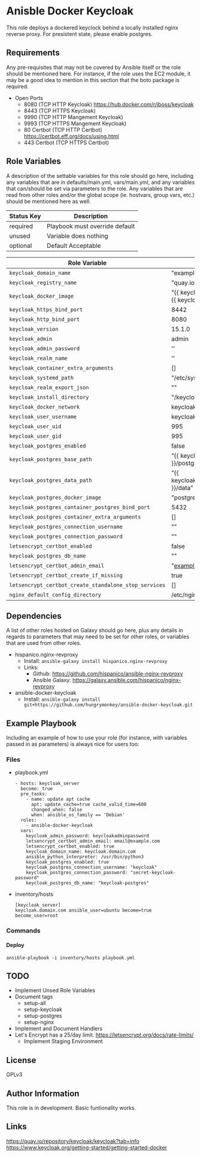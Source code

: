 Anisble Docker Keycloak
=========

This role deploys a dockered keyclock behind a locally installed nginx reverse proxy. For presistent state, please enable postgres.

Requirements
------------

Any pre-requisites that may not be covered by Ansible itself or the role should be mentioned here. For instance, if the role uses the EC2 module, it may be a good idea to mention in this section that the boto package is required.


* Open Ports
	- 8080 (TCP HTTP Keycloak) https://hub.docker.com/r/jboss/keycloak
	- 8443 (TCP HTTPS Keycloak)
	- 9990 (TCP HTTP Mangement Keycloak)
	- 9993 (TCP HTTPS Mangement Keycloak)
	- 80 Certbot (TCP HTTP Certbot) https://certbot.eff.org/docs/using.html
	- 443 Certbot (TCP HTTPS Certbot) 
	

Role Variables
--------------

A description of the settable variables for this role should go here, including any variables that are in defaults/main.yml, vars/main.yml, and any variables that can/should be set via parameters to the role. Any variables that are read from other roles and/or the global scope (ie. hostvars, group vars, etc.) should be mentioned here as well.


| Status Key | Description |
|----------|-------------|
| required | Playbook must override default |
| unused | Variable does nothing |
| optional | Default Acceptable |



| Role Variable | Default | Status |
|--------------|---------|-------|
| `keycloak_domain_name` | "example.com" | required |
| `keycloak_registry_name` | "quay.io/keycloak/keycloak" | optional |
| `keycloak_docker_image` | "{{ keycloak_registry_name }}:{{  keycloak_version }}" | optional |
| `keycloak_https_bind_port` |  8442 | unused |
| `keycloak_http_bind_port` | 8080 | unused |
| `keycloak_version` | 15.1.0 | optional |
| `keycloak_admin` | admin | optional |
| `keycloak_admin_password` | '' | required |
| `keycloak_realm_name` | '' | unused |
| `keycloak_container_extra_arguments` | [] | optional |
| `keycloak_systemd_path` | "/etc/systemd/system" | optional |
| `keycloak_realm_export_json` | "" | unused  |
| `keycloak_install_directory` | "/keycloak" | optional |
| `keycloak_docker_network` | keycloak-network | optional |
| `keycloak_user_username` | keycloak | optional |
| `keycloak_user_uid` | 995 | optional |
| `keycloak_user_gid` | 995 | optional |
| `keycloak_postgres_enabled` | false | optional |
| `keycloak_postgres_base_path` | "{{ keycloak_install_directory }}/postgres" | optional |
| `keycloak_postgres_data_path` | "{{ keycloak_postgres_base_path }}/data" | optional  |
| `keycloak_postgres_docker_image` | "postgres:14.1-alpine" | optional |
| `keycloak_postgres_container_postgres_bind_port` | 5432 | optional |
| `keycloak_postgres_container_extra_arguments` | [] | optional |
| `keycloak_postgres_connection_username` | "" | required |
| `keycloak_postgres_connection_password` | "" | required |
| `letsencrypt_certbot_enabled` | false | optional |
| `keycloak_postgres_db_name` | "" | optional |
| `letsencrypt_certbot_admin_email` | "example@example.com" | optional  |
| `letsencrypt_certbot_create_if_missing` | true | unused |
| `letsencrypt_certbot_create_standalone_stop_services` | [] | unused |
| `nginx_default_config_directory` | /etc/nginx/conf.d/ | unused |

Dependencies
------------

A list of other roles hosted on Galaxy should go here, plus any details in regards to parameters that may need to be set for other roles, or variables that are used from other roles.

 * hispanico.nginx-revproxy 
    - Install: `ansible-galaxy install hispanico.nginx-revproxy`
    - Links:
    	+ Github: https://github.com/hispanico/ansible-nginx-revproxy
    	+ Ansible Galaxy: https://galaxy.ansible.com/hispanico/nginx-revproxy
 * ansible-docker-keycloak
    - Install: `ansible-galaxy install git+https://github.com/hungrymonkey/ansible-docker-keycloak.git`

Example Playbook
----------------

Including an example of how to use your role (for instance, with variables passed in as parameters) is always nice for users too:

### Files
- playbook.yml

	```
	- hosts: keycloak_server
	  become: true
	  pre_tasks:
	    - name: update apt cache
	      apt: update_cache=true cache_valid_time=600
	      changed_when: false
	      when: ansible_os_family == 'Debian'
	  roles:
	    - ansible-docker-keycloak
	  vars:
	    keycloak_admin_password: keycloakadminpassword
	    letsencrypt_certbot_admin_email: email@example.com
	    letsencrypt_certbot_enabled: true
	    keycloak_domain_name: keycloak.domain.com
	    ansible_python_interpreter: /usr/bin/python3
	    keycloak_postgres_enabled: true
	    keycloak_postgres_connection_username: "keycloak"
	    keycloak_postgres_connection_password: "secret-keycloak-password"
	    keycloak_postgres_db_name: "keycloak-postgres"
 	```
- inventory/hosts
 
	```
	[keycloak_server]
	keycloak.domain.com ansible_user=ubuntu become=true become_user=root
	```

### Commands

#### Deploy

```
ansible-playbook -i inventory/hosts playbook.yml
```

TODO
----
- Implement Unsed Role Variables
- Document tags
	+ setup-all
	+ setup-keycloak
	+ setup-postgres
	+ setup-nginx
- Implement and Document Handlers
- Let's Encrypt has a 25/day limit. https://letsencrypt.org/docs/rate-limits/
   + Implement Staging Environment

License
-------

GPLv3

Author Information
------------------

This role is in development. Basic funtionality works.

Links
-----
https://quay.io/repository/keycloak/keycloak?tab=info
https://www.keycloak.org/getting-started/getting-started-docker

